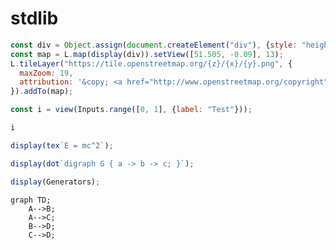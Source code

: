# stdlib

```js echo
const div = Object.assign(document.createElement("div"), {style: "height: 180px;"});
const map = L.map(display(div)).setView([51.505, -0.09], 13);
L.tileLayer("https://tile.openstreetmap.org/{z}/{x}/{y}.png", {
  maxZoom: 19,
  attribution: '&copy; <a href="http://www.openstreetmap.org/copyright">OpenStreetMap</a>'
}).addTo(map);
```

```js echo
const i = view(Inputs.range([0, 1], {label: "Test"}));
```

```js echo
i
```

```js echo
display(tex`E = mc^2`);
```

```js echo
display(dot`digraph G { a -> b -> c; }`);
```

```js echo
display(Generators);
```

```mermaid
graph TD;
    A-->B;
    A-->C;
    B-->D;
    C-->D;
```
